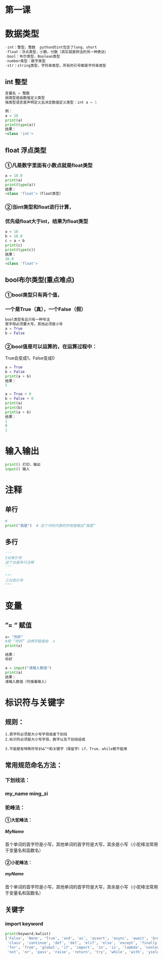 # 第一课

# 数据类型

```python
-int：整型，整数  python的int包含了long，short
-float：浮点类型，小数，分数（其实就是除法的另一种表达）
-bool：布尔类型，Boolean类型
-number类型：数字类型
-str：string类型，字符串类型，所有的引号都是字符串类型
```

## int  整型

```python
变量名 = 整数
弱类型是由数值定义类型
强类型语言是声明定义去决定数值定义类型：int a = 1

例：
a = 18
print(a)
print(type(a))
结果：
<class 'int'>
```

## float   浮点类型

### ①凡是数字里面有小数点就是float类型

```python
a = 18.0
print(a)
print(type(a))
结果：
<class 'float'>（float类型）
```

### ②当int类型和float进行计算，

### 优先级float大于int，结果为float类型

```python
a = 18
b = 18.0
c = a + b
print(c)
print(type(c))
结果：
36.0
<class 'float'>
```



## bool布尔类型(重点难点)

### ①bool类型只有两个值，

### 一个是True（真），一个False（假）

```python
bool类型有且只有一种写法
首字母必须要大写，其他必须是小写
a = True
b = False
```

### ②bool值是可以运算的，在运算过程中：
True会变成1，False变成0

```python
a = True
b = False
print(a + b)
结果：
1

a = True + 0
b = False + 0
print(a)
print(b)
print(a + b)
结果：
1
0
1
```



# 输入输出

```python
print() 打印，输出
input() 输入
```



# 注释

## 单行

```python
#    
print("我是")  # 这个代码代表的作用是输出“我是”
```

## 多行

```python
'''
3对单引号
这个也是多行注释
'''

"""
三对双引号
"""
```



# 变量

## ”= “ 赋值

```python
x= "你好"    
#把 “你好” 这俩字赋值给  x   
print(x)    

结果：
你好

a = input("请输入数值")
print(a)
结果：
请输入数值（可接着输入）
```



# 标识符与关键字

## 规则：

```
1.首字符必须是大小写字母或者下划线
2.标识符必须是大小写字母，数字以及下划线组成

3.不能是有特殊符号$%&^*和关键字（保留字）if，True，while都不能用
```



## 常用规范命名方法：

### 下划线法：

### my_name  ming_zi

### 驼峰法：

#### ①大驼峰法：

##### MyName

首个单词的首字符是小写，其他单词的首字符是大写，其余是小写（小驼峰法常用于变量名和函数名）

#### ②小驼峰法：

##### myName

首个单词的首字符是小写，其他单词的首字符是大写，其余是小写（小驼峰法常用于变量名和函数名）

##### 

## 关键字

### import keyword

```python
print(keyword.kwlist)
['False', 'None', 'True', 'and', 'as', 'assert', 'async', 'await', 'break',
 'class', 'continue', 'def', 'del', 'elif', 'else', 'except', 'finally',
 'for', 'from', 'global', 'if', 'import', 'in', 'is', 'lambda', 'nonlocal',
 'not', 'or', 'pass', 'raise', 'return', 'try', 'while', 'with', 'yield']
```






